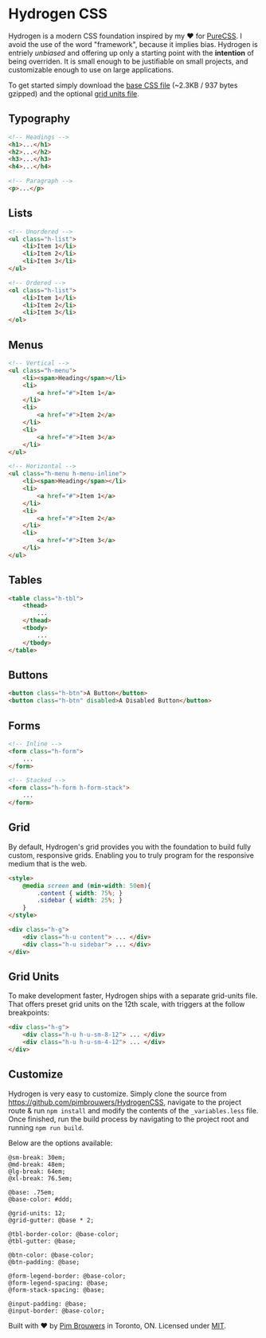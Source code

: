 # Hydrogen CSS

Hydrogen is a modern CSS foundation inspired by my ♥ for [PureCSS](https://purecss.io/). I avoid the use of the word "framework", because it implies bias. Hydrogen is entriely _unbiased_ and offering up only a starting point with the **intention** of being overriden. It is small enough to be justifiable on small projects, and customizable enough to use on large applications.

To get started simply download the [base CSS file](https://raw.githubusercontent.com/pimbrouwers/HydrogenCSS/master/dist/hydrogen.min.css) (~2.3KB / 937 bytes gzipped) and the optional [grid units file](https://raw.githubusercontent.com/pimbrouwers/HydrogenCSS/master/dist/hydrogen.grid-units.min.css).


## Typography

``` html
<!-- Headings -->
<h1>...</h1>
<h2>...</h2>
<h3>...</h3>
<h4>...</h4>

<!-- Paragraph -->
<p>...</p>
```

## Lists
```html
<!-- Unordered -->
<ul class="h-list">
    <li>Item 1</li>
    <li>Item 2</li>
    <li>Item 3</li>
</ul> 

<!-- Ordered --> 
<ol class="h-list"> 
    <li>Item 1</li> 
    <li>Item 2</li>
    <li>Item 3</li>
</ol> 
```

## Menus
```html
<!-- Vertical -->
<ul class="h-menu">
    <li><span>Heading</span></li>
    <li>
        <a href="#">Item 1</a>
    </li>
    <li>
        <a href="#">Item 2</a>
    </li>
    <li>
        <a href="#">Item 3</a>
    </li>
</ul>

<!-- Horizontal -->
<ul class="h-menu h-menu-inline">
    <li><span>Heading</span></li>
    <li>
        <a href="#">Item 1</a>
    </li>
    <li>
        <a href="#">Item 2</a>
    </li>
    <li>
        <a href="#">Item 3</a>
    </li>
</ul>
```

## Tables
```html
<table class="h-tbl">
    <thead> 
        ... 
    </thead> 
    <tbody> 
        ... 
    </tbody> 
</table>
```


## Buttons
```html
<button class="h-btn">A Button</button> 
<button class="h-btn" disabled>A Disabled Button</button> 
```


## Forms
```html
<!-- Inline --> 
<form class="h-form"> 
    ... 
</form> 

<!-- Stacked --> 
<form class="h-form h-form-stack"> 
    ... 
</form>
```


## Grid

By default, Hydrogen's grid provides you with the foundation to build fully custom, responsive grids. Enabling you to truly program for the responsive medium that is the web.

```html
<style> 
    @media screen and (min-width: 50em){ 
        .content { width: 75%; } 
        .sidebar { width: 25%; } 
    } 
</style> 

<div class="h-g"> 
    <div class="h-u content"> ... </div> 
    <div class="h-u sidebar"> ... </div> 
</div>
```


## Grid Units

To make development faster, Hydrogen ships with a separate grid-units file. That offers preset grid units on the 12th scale, with triggers at the follow breakpoints:

``` html
<div class="h-g"> 
    <div class="h-u h-u-sm-8-12"> ... </div> 
    <div class="h-u h-u-sm-4-12"> ... </div> 
</div> 
```

## Customize

Hydrogen is very easy to customize. Simply clone the source from https://github.com/pimbrouwers/HydrogenCSS, navigate to the project route & run `npm install` and modify the contents of the `_variables.less` file. Once finished, run the build process by navigating to the project root and running `npm run build`. 

Below are the options available:

```less
@sm-break: 30em;
@md-break: 48em;
@lg-break: 64em;
@xl-break: 76.5em;

@base: .75em;
@base-color: #ddd;

@grid-units: 12;
@grid-gutter: @base * 2;

@tbl-border-color: @base-color;
@tbl-gutter: @base;

@btn-color: @base-color;
@btn-padding: @base;

@form-legend-border: @base-color;
@form-legend-spacing: @base;
@form-stack-spacing: @base;

@input-padding: @base;
@input-border: @base-color;
```

Built with ♥ by [Pim Brouwers](https://github.com/pimbrouwers) in Toronto, ON. Licensed under [MIT](https://github.com/pimbrouwers/HydrogenCSS/blob/master/LICENSE).

